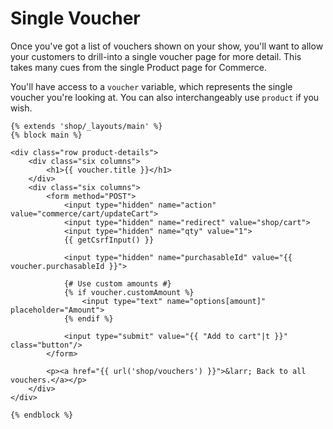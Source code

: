 # Single Voucher

Once you've got a list of vouchers shown on your show, you'll want to allow your customers to drill-into a single voucher page for more detail. This takes many cues from the single Product page for Commerce.

You'll have access to a `voucher` variable, which represents the single voucher you're looking at. You can also interchangeably use `product` if you wish.

```twig
{% extends 'shop/_layouts/main' %}
{% block main %}

<div class="row product-details">
    <div class="six columns">
        <h1>{{ voucher.title }}</h1>
    </div>
    <div class="six columns">
        <form method="POST">
            <input type="hidden" name="action" value="commerce/cart/updateCart">
            <input type="hidden" name="redirect" value="shop/cart">
            <input type="hidden" name="qty" value="1">
            {{ getCsrfInput() }}

            <input type="hidden" name="purchasableId" value="{{ voucher.purchasableId }}">

            {# Use custom amounts #}
            {% if voucher.customAmount %}
                <input type="text" name="options[amount]" placeholder="Amount">
            {% endif %}

            <input type="submit" value="{{ "Add to cart"|t }}" class="button"/>
        </form>

        <p><a href="{{ url('shop/vouchers') }}">&larr; Back to all vouchers.</a></p>
    </div>
</div>

{% endblock %}
```
